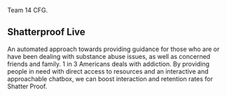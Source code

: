 Team 14 CFG.

Shatterproof Live
------------------------------
An automated approach towards providing guidance for those who are or have been dealing with substance abuse issues, as well as concerned friends and family. 1 in 3 Americans deals with addiction. By providing people in need with direct access to resources and an interactive and approachable chatbox, we can boost interaction and retention rates for Shatter Proof.
